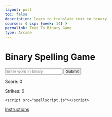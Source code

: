 ```yaml
---
layout: post
toc: false
description: learn to translate text to binary
courses: { csp: {week: 14} }
permalink: Text To Binary Game
type: Arcade
---
```


<html lang="en">
<head>
    <meta charset="UTF-8">
    <meta name="viewport" content="width=device-width, initial-scale=1.0">
    <title>Binary Spelling Game</title>
    <link rel="stylesheet" href="style.css">
</head>
<body>
    <div id="game-container">
        <h1>Binary Spelling Game</h1>
        <p id="word-display"></p>
        <input type="text" id="user-input" placeholder="Enter word in binary">
        <button onclick="checkAnswer()">Submit</button>
        <p id="score">Score: 0</p>
        <p id="strikes">Strikes: 0</p>
    </div>

    <script src="spellscript.js"></script>
</body>
</html>

[Instructions](https://alishahussain.github.io/team2//How%20To%20Convert%20Text%20To%20Binary)

